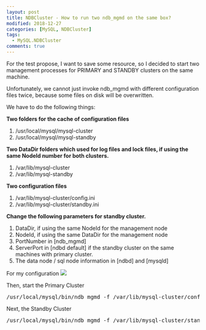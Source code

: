 ```yaml
---
layout: post
title: NDBCluster - How to run two ndb_mgmd on the same box?
modified: 2018-12-27
categories: [MySQL, NDBCluster]
tags: 
  - MySQL.NDBCluster
comments: true
---
```

For the test propose, I want to save some resource, so I decided to start two management processes for PRIMARY and STANDBY clusters on the same machine.

Unfortunately, we cannot just invoke ndb_mgmd with different configuration files twice, because some files on disk will be overwritten. 

We have to do the following things:

<b>Two folders for the cache of configuration files</b>
1. /usr/local/mysql/mysql-cluster
2. /usr/local/mysql/mysql-standby

<b>Two DataDir folders which used for log files and lock files, if using the same NodeId number for both clusters.</b>
1. /var/lib/mysql-cluster
2. /var/lib/mysql-standby

<b>Two configuration files</b>
1. /var/lib/mysql-cluster/config.ini
2. /var/lib/mysql-cluster/standby.ini

<b>Change the following parameters for standby cluster.</b>
1. DataDir, if using the same NodeId for the management node</li>
2. NodeId, if using the same DataDir for the management node</li>
3. PortNumber in [ndb_mgmd]</li>
4. ServerPort in [ndbd default] if the standby cluster on the same machines with primary cluster.
5. The data node / sql node information in [ndbd] and [mysqld]

For my configuration
<img src="{{site.baseurl}}/images/20181227.1.png" />

Then, start the Primary Cluster
<pre class="prettyprint lang-sh linenums=1 ">/usr/local/mysql/bin/ndb_mgmd -f /var/lib/mysql-cluster/config.ini</pre>

Next, the Standby Cluster
<pre class="prettyprint lang-sh linenums=1 ">/usr/local/mysql/bin/ndb_mgmd -f /var/lib/mysql-cluster/standby.ini --configdir /usr/local/mysql/mysql-standby</pre>